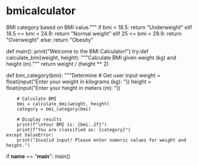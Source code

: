 # bmicalculator
 BMI category based on BMI value."""
    if bmi < 18.5:
        return "Underweight"
    elif 18.5 <= bmi < 24.9:
        return "Normal weight"
    elif 25 <= bmi < 29.9:
        return "Overweight"
    else:
        return "Obesity"

def main():
    print("Welcome to the BMI Calculator!")
    try:def calculate_bmi(weight, height):
    """Calculate BMI given weight (kg) and height (m)."""
    return weight / (height ** 2)

def bmi_category(bmi):
    """Determine
        # Get user input
        weight = float(input("Enter your weight in kilograms (kg): "))
        height = float(input("Enter your height in meters (m): "))

        # Calculate BMI
        bmi = calculate_bmi(weight, height)
        category = bmi_category(bmi)

        # Display results
        print(f"\nYour BMI is: {bmi:.2f}")
        print(f"You are classified as: {category}")
    except ValueError:
        print("Invalid input! Please enter numeric values for weight and height.")

if __name__ == "__main__":
    main()
